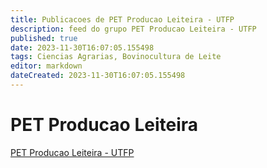```yaml
---
title: Publicacoes de PET Producao Leiteira - UTFP
description: feed do grupo PET Producao Leiteira - UTFP
published: true
date: 2023-11-30T16:07:05.155498
tags: Ciencias Agrarias, Bovinocultura de Leite
editor: markdown
dateCreated: 2023-11-30T16:07:05.155498
---
```


# PET Producao Leiteira
[PET Producao Leiteira - UTFP](/grupo/23PETProducaoLeiteiraUTFP.md)